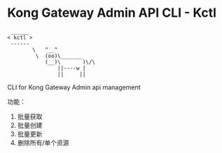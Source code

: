 # Kong Gateway Admin API CLI - Kctl
``` 
 ______
< kctl >
 ------
        \   ^__^
         \  (oo)\_______
            (__)\       )\/\
                ||----w |
                ||     ||
```

CLI for Kong Gateway Admin api management

功能：  
1. 批量获取
2. 批量创建
3. 批量更新
4. 删除所有/单个资源